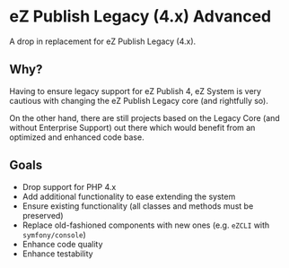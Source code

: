 # eZ Publish Legacy (4.x) Advanced

A drop in replacement for eZ Publish Legacy (4.x).

## Why?

Having to ensure legacy support for eZ Publish 4, eZ System is very cautious
with changing the eZ Publish Legacy core (and rightfully so).

On the other hand, there are still projects based on the Legacy Core (and 
without Enterprise Support) out there which would benefit from an optimized
and enhanced code base.

## Goals

- Drop support for PHP 4.x
- Add additional functionality to ease extending the system
- Ensure existing functionality (all classes and methods must be preserved)
- Replace old-fashioned components with new ones (e.g. `eZCLI` with `symfony/console`) 
- Enhance code quality
- Enhance testability
